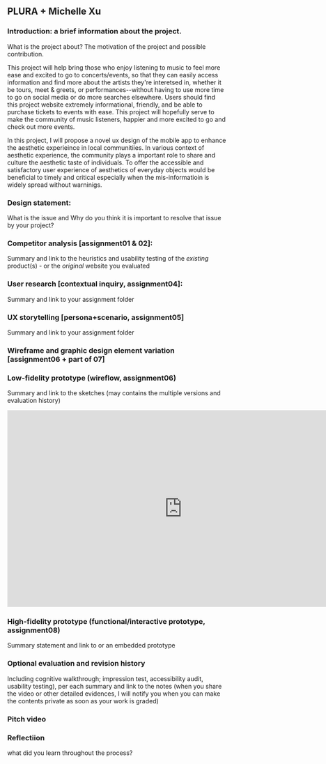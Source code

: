 ## PLURA + Michelle Xu

### Introduction: a brief information about the project. 
What is the project about? The motivation of the project and possible contribution.

This project will help bring those who enjoy listening to music to feel more ease and excited to go to concerts/events, so that they can easily access information and find more about the artists they're interetsed in, whether it be tours, meet & greets, or performances--without having to use more time to go on social media or do more searches elsewhere. Users should find this project website extremely informational, friendly, and be able to purchase tickets to events with ease. This project will hopefully serve to make the community of music listeners, happier and more excited to go and check out more events.

In this project, I will propose a novel ux design of the mobile app to enhance the aesthetic experieince in local communitiies. In various context of aesthetic experience, the community plays a important role to share and culture the aesthetic taste of individuals. To offer the accessible and satisfactory user experience of aesthetics of everyday objects would be beneficial to timely and critical especially when the mis-informatioin is widely spread without warninigs.

### Design statement: 
What is the issue and Why do you think it is important to resolve that issue by your project? 

### Competitor analysis [assignment01 & 02]:
Summary and link to the heuristics and usability testing of the *existing* product(s) - or the *original* website you evaluated

### User research [contextual inquiry, assignment04]:
Summary and link to your assignment folder

### UX storytelling [persona+scenario, assignment05]
Summary and link to your assignment folder

###  Wireframe and graphic design element variation [assignment06 + part of 07]
### Low-fidelity prototype (wireflow, assignment06)
Summary and link to the sketches (may contains the multiple versions and evaluation history)

<iframe style="border: 1px solid rgba(0, 0, 0, 0.1);" width="800" height="450" src="https://www.figma.com/embed?embed_host=share&url=https%3A%2F%2Fwww.figma.com%2Ffile%2FXWXFG6cELdeoWtvhDmBPi3%2FDH150-HighFidelity%3Fnode-id%3D0%253A1&chrome=DOCUMENTATION" allowfullscreen></iframe>

### High-fidelity prototype (functional/interactive prototype, assignment08)
Summary statement and link to or an embedded prototype

### Optional evaluation and revision history 
Including cognitive walkthrough; impression test, accessibility audit, usability testing), per each summary and link to the notes (when you share the video or other detailed evidences, I will notify you when you can make the contents private as soon as your work is graded)

### Pitch video 

### Reflectiion
what did you learn throughout the process?


